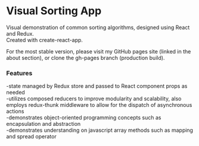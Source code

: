 # Visual Sorting App
  
Visual demonstration of common sorting algorithms, designed using React and Redux.  
Created with create-react-app.  

For the most stable version, please visit my GitHub pages site (linked in the about section), or clone the gh-pages branch (production build).  
  
### Features
  
-state managed by Redux store and passed to React component props as needed  
-utilizes composed reducers to improve modularity and scalability, also employs redux-thunk middleware to allow for the dispatch of asynchronous actions  
-demonstrates object-oriented programming concepts such as encapsulation and abstraction  
-demonstrates understanding on javascript array methods such as mapping and spread operator  
